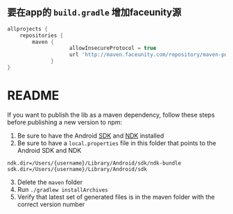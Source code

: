 ## 要在app的 `build.gradle` 增加faceunity源
```gradle
allprojects {
    repositories {
        maven {
                    allowInsecureProtocol = true
                    url 'http://maven.faceunity.com/repository/maven-public/'
              }
}
```

README
======

If you want to publish the lib as a maven dependency, follow these steps before publishing a new version to npm:

1. Be sure to have the Android [SDK](https://developer.android.com/studio/index.html) and [NDK](https://developer.android.com/ndk/guides/index.html) installed
2. Be sure to have a `local.properties` file in this folder that points to the Android SDK and NDK
```
ndk.dir=/Users/{username}/Library/Android/sdk/ndk-bundle
sdk.dir=/Users/{username}/Library/Android/sdk
```
3. Delete the `maven` folder
4. Run `./gradlew installArchives`
5. Verify that latest set of generated files is in the maven folder with the correct version number
